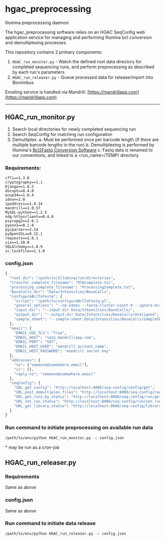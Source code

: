 # hgac_preprocessing
Illumina preprocessing daemon

The hgac_preprocessing software relies on an HGAC SeqConfig web application service for
managing and performing Illumina bcl conversion and demultiplexing processes.
 
This repository contains 2 primary components:

1. ```HGAC_run_monitor.py``` - Watch the defined root data directory for completed sequencing runs,
and perform preprocessing as described by each run's parameters.
2. ```HGAC_run_releaser.py``` - Queue processed data for release/import into Bionimbus

Emailing service is handled via Mandrill: [https://mandrillapp.com](https://mandrillapp.com)

---

## HGAC_run_monitor.py

1. Search local directories for newly completed sequencing run
2. Search SeqConfig for matching run configuration
3. Demultiplex:
  a. Must be performed once per barcode length (if there are multiple barcode lengths in the run) 
  b. Demultiplexing is performed by Illumina's [Bcl2Fastq Conversion Software](https://support.illumina.com/downloads/bcl2fastq_conversion_software_184.html)
  c. Fastq data is renamed to our conventions, and linked to a <run_name>/TEMP/ directory

### Requirements:

```
cffi==1.3.0
cryptography==1.1
Django==1.8.5
docopt==0.4.0
enum34==1.0.4
idna==2.0
ipaddress==1.0.14
mandrill==1.0.57
MySQL-python==1.2.5
ndg-httpsclient==0.4.0
psycopg2==2.6.1
pyasn1==0.1.9
pycparser==2.14
pyOpenSSL==0.15.1
requests==2.8.1
six==1.10.0
SQLAlchemy==1.0.9
zc.lockfile==1.1.0
```

### config.json

```py
{
  "root_dir": "/path/to/Illumina/run/directories",
  "transfer_complete_filename": "RTAComplete.txt",
  "processing_complete_filename": "ProcessingComplete.txt",
  "BaseCalls_dir": "Data/Intensities/BaseCalls",
  "configureBclToFastq": {
    "script": "/path/to/configureBclToFastq.pl",
    "general_options": "--no-eamss --fastq-cluster-count 0 --ignore-missing-control --ignore-missing-stats --ignore-missing-bcl --force",
    "input_dir": "--input-dir Data/Intensities/BaseCalls/",
    "output_dir": "--output-dir Data/Intensities/BaseCalls/Unaligned",
    "sample_sheet": "--sample-sheet Data/Intensities/BaseCalls/SampleSheet.csv"
  },
  "email": {
    "EMAIL_USE_TLS": "True",
    "EMAIL_HOST": "smtp.mandrillapp.com",
    "EMAIL_PORT": "587",
    "EMAIL_HOST_USER": "mandrill_account_name",
    "EMAIL_HOST_PASSWORD": "mandrill secret key"
  },
  "addresses": {
    "to": ["someone@somewhere.email"],
    "cc": [],
	"reply-to": "someone@somewhere.email"
  },
  "seqConfig": {
    "URL_get_config": "http://localhost:8000/seq-config/config/get",
    "URL_post_demultiplex_files": "http://localhost:8000/seq-config/run/demultiplex_file/post",
    "URL_get_runs_by_status": "http://localhost:8000/seq-config/run/get_runs_by_status",
    "URL_set_run_status": "http://localhost:8000/seq-config/run/set_run_status",
    "URL_get_library_status": "http://localhost:8000/seq-config/library/get_library_status"
  }
}
```

### Run command to initiate preprocessing on available run data 

```sh
/path/to/env/python HGAC_run_monitor.py -c config.json
```
\* may be run as a cron-job 



## HGAC_run_releaser.py

### Requirements
Same as above

### config.json
Same as above

### Run command to initiate data release

```sh
/path/to/env/python HGAC_run_releaser.py -c config.json
```
